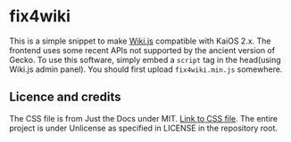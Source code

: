 # fix4wiki

This is a simple snippet to make [Wiki.js](https://js.wiki) compatible with KaiOS 2.x. The frontend uses some recent APIs not supported by the ancient version of Gecko. To use this software, simply embed a `script` tag in the head(using Wiki.js admin panel). You should first upload `fix4wiki.min.js` somewhere.

## Licence and credits

The CSS file is from Just the Docs under MIT. [Link to CSS file](https://just-the-docs.github.io/just-the-docs/assets/css/just-the-docs-default.css). The entire project is under Unlicense as specified in LICENSE in the repository root.
